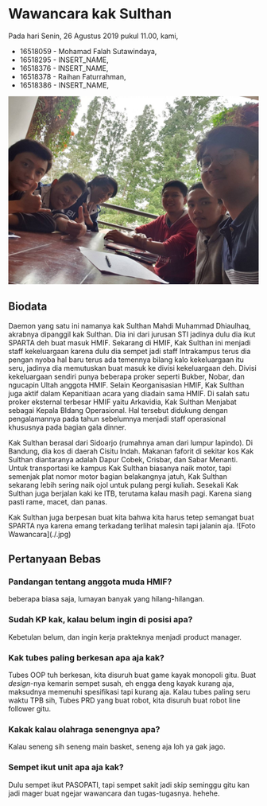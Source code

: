 # Wawancara kak Sulthan

Pada hari Senin, 26 Agustus 2019 pukul 11.00, kami,
- 16518059 - Mohamad Falah Sutawindaya,
- 16518295 - INSERT_NAME,
- 16518376 - INSERT_NAME,
- 16518378 - Raihan Faturrahman,
- 16518386 - INSERT_NAME,

![Foto Wawancara](sulthan.jpg)

## Biodata
Daemon yang satu ini namanya kak Sulthan Mahdi Muhammad Dhiaulhaq, akrabnya dipanggil kak Sulthan. Dia ini dari jurusan STI jadinya
dulu dia ikut SPARTA deh buat masuk HMIF. Sekarang di HMIF, Kak Sulthan ini menjadi staff kekeluargaan karena dulu dia sempet jadi staff
Intrakampus terus dia pengan nyoba hal baru terus ada temennya bilang kalo kekeluargaan itu seru, jadinya dia memutuskan buat masuk ke
divisi kekeluargaan deh. Divisi kekeluargaan sendiri punya beberapa proker seperti Bukber, Nobar, dan ngucapin Ultah anggota HMIF. Selain Keorganisasian HMIF, Kak Sulthan juga aktif dalam Kepanitiaan acara yang diadain sama HMIF. Di salah satu proker eksternal terbesar HMIF yaitu Arkavidia, Kak Sulthan Menjabat sebagai Kepala BIdang Operasional. Hal tersebut didukung dengan pengalamannya pada tahun sebelumnya menjadi staff operasional khususnya pada bagian gala dinner.

Kak Sulthan berasal dari Sidoarjo (rumahnya aman dari lumpur lapindo). Di Bandung, dia kos di daerah Cisitu Indah. Makanan faforit di sekitar kos Kak Sulthan diantaranya adalah Dapur Cobek, Crisbar, dan Sabar Menanti. Untuk transportasi ke kampus Kak Sulthan biasanya naik motor, tapi semenjak plat nomor motor bagian belakangnya jatuh, Kak Sulthan sekarang lebih sering naik ojol untuk pulang pergi kuliah. Sesekali Kak Sulthan juga berjalan kaki ke ITB, terutama kalau masih pagi. Karena siang pasti rame, macet, dan panas.

Kak Sulthan juga berpesan buat kita bahwa kita harus tetep semangat buat SPARTA nya karena emang terkadang terlihat malesin tapi jalanin aja. 
![Foto Wawancara](./<kak sulthan>.jpg)


## Pertanyaan Bebas
### Pandangan tentang anggota muda HMIF?
beberapa biasa saja, lumayan banyak yang hilang-hilangan.

### Sudah KP kak, kalau belum ingin di posisi apa?
Kebetulan belum, dan ingin kerja prakteknya menjadi product manager.
  

### Kak tubes paling berkesan apa aja kak?
  Tubes OOP tuh berkesan, kita disuruh buat game kayak monopoli gitu. Buat *design*-nya kemarin sempet susah, eh engga deng kayak kurang aja, maksudnya memenuhi spesifikasi tapi kurang aja. Kalau tubes paling seru waktu TPB sih, Tubes PRD yang buat robot, kita disuruh buat robot line follower gitu.

### Kakak kalau olahraga senengnya apa?
  Kalau seneng sih seneng main basket, seneng aja loh ya gak jago.

### Sempet ikut unit apa aja kak?
  Dulu sempet ikut PASOPATI, tapi sempet sakit jadi skip seminggu gitu kan jadi mager buat ngejar wawancara dan tugas-tugasnya. hehehe.
  
  
